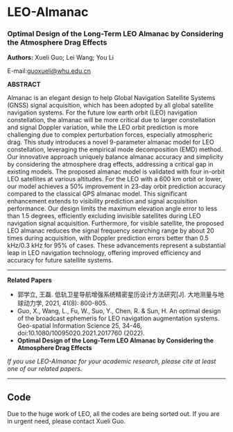 # LEO-Almanac

### **Optimal Design of the Long-Term LEO Almanac by Considering the Atmosphere Drag Effects**

**Authors:** Xueli Guo; Lei Wang; You Li

E-mail:guoxueli@whu.edu.cn

**ABSTRACT**

Almanac is an elegant design to help Global Navigation Satellite Systems (GNSS) signal acquisition, which has been adopted by all global satellite navigation systems. For the future low earth orbit (LEO) navigation constellation, the almanac will be more critical due to larger constellation and signal Doppler variation, while the LEO orbit prediction is more challenging due to complex perturbation forces, especially atmospheric drag. This study introduces a novel 9-parameter almanac model for LEO constellation, leveraging the empirical mode decomposition (EMD) method. Our innovative approach uniquely balance almanac accuracy and simplicity by considering the atmosphere drag effects, addressing a critical gap in existing models. The proposed almanac model is validated with four in-orbit LEO satellites at various altitudes. For the LEO with a 600 km orbit or lower, our model achieves a 50% improvement in 23-day orbit prediction accuracy compared to the classical GPS almanac model. This significant enhancement extends to visibility prediction and signal acquisition performance. Our design limits the maximum elevation angle error to less than 1.5 degrees, efficiently excluding invisible satellites during LEO navigation signal acquisition. Furthermore, for visible satellite, the proposed LEO almanac reduces the signal frequency searching range by about 20 times during acquisition, with Doppler prediction errors better than 0.5 kHz/0.3 kHz for 95% of cases. These advancements represent a substantial leap in LEO navigation technology, offering improved efficiency and accuracy for future satellite systems. 



---

**Related Papers**

- 郭学立, 王磊. 低轨卫星导航增强系统精密星历设计方法研究[J]. 大地测量与地球动力学, 2021, 41(8): 800-805.
- Guo, X., Wang, L., Fu, W., Suo, Y., Chen, R. & Sun, H. An optimal design of the broadcast ephemeris for LEO navigation augmentation systems. Geo-spatial Information Science 25, 34-46, doi:10.1080/10095020.2021.2017760 (2022).
- **Optimal Design of the Long-Term LEO Almanac by Considering the Atmosphere Drag Effects**

*If you use LEO-Almanac for your academic research, please cite at least one of our related papers.*

---

## Code

Due to the huge work of LEO, all the codes are being sorted out. If you are in urgent need, please contact Xueli Guo.